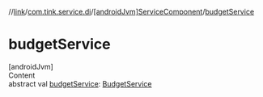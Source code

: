 //[link](../../index.md)/[com.tink.service.di](../index.md)/[[androidJvm]ServiceComponent](index.md)/[budgetService](budget-service.md)



# budgetService  
[androidJvm]  
Content  
abstract val [budgetService](budget-service.md): [BudgetService](../../com.tink.service.budget/[android-jvm]-budget-service/index.md)  




